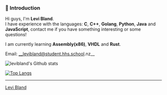 ### 👋 Introduction

Hi guys, I'm **Levi Bland**.  
I have experience with the languages: **C**, **C++**, **Golang**, **Python**, **Java** and **JavaScript**, contact me if you have something interesting or some questions!

I am currently learning **Assembly(x86)**, **VHDL** and **Rust**.

Email: __levibland@student.hhs.school.nz__

![levibland's Github stats](https://github-readme-stats.vercel.app/api?username=levibland&show_icons=true&hide_border=true&count_private=true&theme=tokyonight&include_all_commits=true)

[![Top Langs](https://github-readme-stats.vercel.app/api/top-langs/?username=levibland&layout=compact)](https://github.com/anuraghazra/github-readme-stats)




---
[Levi Bland](https://github.com/levibland)
